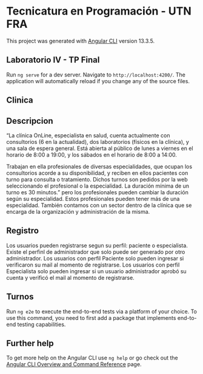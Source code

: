 # Tecnicatura en Programación - UTN FRA

This project was generated with [Angular CLI](https://github.com/angular/angular-cli) version 13.3.5.

## Laboratorio IV - TP Final

Run `ng serve` for a dev server. Navigate to `http://localhost:4200/`. The application will automatically reload if you change any of the source files.

## Clinica

## Descripcion
“La clínica OnLine, especialista en salud, cuenta actualmente con consultorios (6 en la actualidad), dos laboratorios (físicos en la clínica), y una sala de espera general. Está abierta al público de lunes a viernes en el horario de 8:00 a 19:00, y los sábados en el horario de 8:00 a 14:00.

Trabajan en ella profesionales de diversas especialidades, que ocupan los consultorios acorde a su
disponibilidad, y reciben en ellos pacientes con turno para consulta o tratamiento. Dichos turnos son pedidos por la web seleccionando el profesional o la especialidad. La duración mínima de un turno es 30 minutos.” pero los profesionales pueden cambiar la duración según su especialidad. Estos profesionales pueden tener más de una especialidad.
También contamos con un sector dentro de la clínica que se encarga de la organización y
administración de la misma.

## Registro

Los usuarios pueden registrarse segun su perfil: paciente o especialista. Existe el perfinl de administrador que solo puede ser generado por otro administrador.
Los usuarios con perfil Paciente solo pueden ingresar si verificaron su mail al
momento de registrarse.
Los usuarios con perfil Especialista solo pueden ingresar si un usuario administrador
aprobó su cuenta y verificó el mail al momento de registrarse.

## Turnos

Run `ng e2e` to execute the end-to-end tests via a platform of your choice. To use this command, you need to first add a package that implements end-to-end testing capabilities.

## Further help

To get more help on the Angular CLI use `ng help` or go check out the [Angular CLI Overview and Command Reference](https://angular.io/cli) page.
